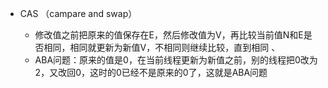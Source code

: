 - CAS （campare and swap）

	- 修改值之前把原来的值保存在E，然后修改值为V，再比较当前值N和E是否相同，相同就更新为新值V，不相同则继续比较，直到相同
、
	- ABA问题：原来的值是0，在当前线程更新为新值之前，别的线程把0改为2，又改回0，这时的0已经不是原来的0了，这就是ABA问题

